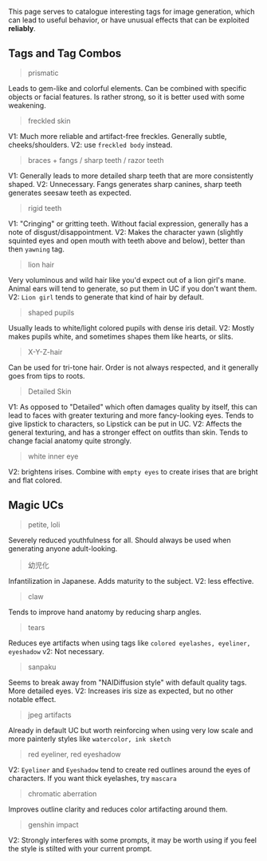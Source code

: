 This page serves to catalogue interesting tags for image generation, which can lead to useful behavior, or have unusual effects that can be exploited **reliably**.


## Tags and Tag Combos

> prismatic

Leads to gem-like and colorful elements. Can be combined with specific objects or facial features. Is rather strong, so it is better used with some weakening.

> freckled skin

V1: Much more reliable and artifact-free freckles. Generally subtle, cheeks/shoulders.
V2: use `freckled body` instead.

> braces + fangs / sharp teeth / razor teeth

V1: Generally leads to more detailed sharp teeth that are more consistently shaped.
V2: Unnecessary. Fangs generates sharp canines, sharp teeth generates seesaw teeth as expected.

> rigid teeth

V1: "Cringing" or gritting teeth. Without facial expression, generally has a note of disgust/disappointment.
V2: Makes the character yawn (slightly squinted eyes and open mouth with teeth above and below), better than then `yawning` tag.

> lion hair

Very voluminous and wild hair like you'd expect out of a lion girl's mane. Animal ears will tend to generate, so put them in UC if you don't want them.
V2: `Lion girl` tends to generate that kind of hair by default.

> shaped pupils

Usually leads to white/light colored pupils with dense iris detail.
V2: Mostly makes pupils white, and sometimes shapes them like hearts, or slits.

> X-Y-Z-hair

Can be used for tri-tone hair. Order is not always respected, and it generally goes from tips to roots.

> Detailed Skin

V1: As opposed to "Detailed" which often damages quality by itself, this can lead to faces with greater texturing and more fancy-looking eyes. Tends to give lipstick to characters, so Lipstick can be put in UC.
V2: Affects the general texturing, and has a stronger effect on outfits than skin. Tends to change facial anatomy quite strongly.

> white inner eye

 V2: brightens irises. Combine with `empty eyes` to create irises that are bright and flat colored.

## Magic UCs

> petite, loli

Severely reduced youthfulness for all. Should always be used when generating anyone adult-looking.

> 幼児化

Infantilization in Japanese. Adds maturity to the subject.
V2: less effective.

> claw

Tends to improve hand anatomy by reducing sharp angles.

> tears

Reduces eye artifacts when using tags like `colored eyelashes, eyeliner, eyeshadow`
v2: Not necessary.

> sanpaku

Seems to break away from "NAIDiffusion style" with default quality tags. More detailed eyes.
V2: Increases iris size as expected, but no other notable effect.

> jpeg artifacts

Already in default UC but worth reinforcing when using very low scale and more painterly styles like `watercolor, ink sketch`

> red eyeliner, red eyeshadow

V2: `Eyeliner` and `Eyeshadow` tend to create red outlines around the eyes of characters. If you want thick eyelashes, try `mascara`

> chromatic aberration

Improves outline clarity and reduces color artifacting around them.

> genshin impact

V2: Strongly interferes with some prompts, it may be worth using if you feel the style is stilted with your current prompt.
